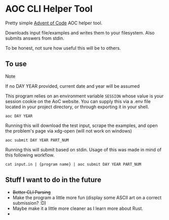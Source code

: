 # AOC CLI Helper Tool

Pretty simple [Advent of Code](https://adventofcode.com/) AOC helper tool.

Downloads input file/examples and writes them to your filesystem. Also submits answers from stdin.

To be honest, not sure how useful this will be to others.

## To use

> [!NOTE]
> If no DAY YEAR provided, current date and year will be assumed

This program relies on an environment variable `SESSION` whose value is your session cookie on the AoC website.
You can supply this via a .env file located in your project directory, or through exporting it in your shell.

`aoc DAY YEAR`

Running this will download the test input, scrape the examples, and open the problem's page via xdg-open (will not work on windows)

`aoc submit DAY YEAR PART_NUM`

Running this will submit based on stdin. Usage of this was made in mind of this following workflow.

`cat input.in | {program name} | aoc submit DAY YEAR PART_NUM`

## Stuff I want to do in the future

- ~~Better CLI Parsing~~
- Make the program a little more fun (display some ASCII art on a correct submission? :D)
- Maybe make it a little more cleaner as I learn more about Rust.
-
